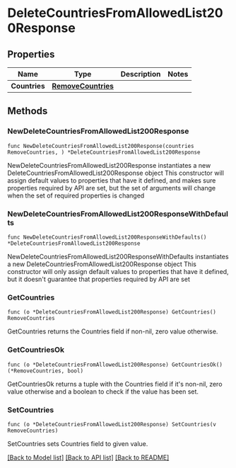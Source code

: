 # DeleteCountriesFromAllowedList200Response

## Properties

Name | Type | Description | Notes
------------ | ------------- | ------------- | -------------
**Countries** | [**RemoveCountries**](RemoveCountries.md) |  | 

## Methods

### NewDeleteCountriesFromAllowedList200Response

`func NewDeleteCountriesFromAllowedList200Response(countries RemoveCountries, ) *DeleteCountriesFromAllowedList200Response`

NewDeleteCountriesFromAllowedList200Response instantiates a new DeleteCountriesFromAllowedList200Response object
This constructor will assign default values to properties that have it defined,
and makes sure properties required by API are set, but the set of arguments
will change when the set of required properties is changed

### NewDeleteCountriesFromAllowedList200ResponseWithDefaults

`func NewDeleteCountriesFromAllowedList200ResponseWithDefaults() *DeleteCountriesFromAllowedList200Response`

NewDeleteCountriesFromAllowedList200ResponseWithDefaults instantiates a new DeleteCountriesFromAllowedList200Response object
This constructor will only assign default values to properties that have it defined,
but it doesn't guarantee that properties required by API are set

### GetCountries

`func (o *DeleteCountriesFromAllowedList200Response) GetCountries() RemoveCountries`

GetCountries returns the Countries field if non-nil, zero value otherwise.

### GetCountriesOk

`func (o *DeleteCountriesFromAllowedList200Response) GetCountriesOk() (*RemoveCountries, bool)`

GetCountriesOk returns a tuple with the Countries field if it's non-nil, zero value otherwise
and a boolean to check if the value has been set.

### SetCountries

`func (o *DeleteCountriesFromAllowedList200Response) SetCountries(v RemoveCountries)`

SetCountries sets Countries field to given value.



[[Back to Model list]](../README.md#documentation-for-models) [[Back to API list]](../README.md#documentation-for-api-endpoints) [[Back to README]](../README.md)


